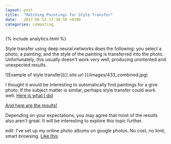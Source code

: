 ```yaml
---
layout: post
title:  "Matching Paintings for Style Transfer"
date:   2017-06-12 17:38:30 +0100
categories: computing
---
```

{% include analytics.html %}

Style transfer using deep neural networks does the following: you select a photo, a painting, and the style of the painting is transferred into the photo. Unfortunately, this usually doesn't work very well, producing unintented and unexpected results.

![Example of style transfer]({{ site.url }}/images/433_combined.jpg)

I thought it would be interesting to automatically find paintings for a give photo. If the subject matter is similar, perhaps style transfer could work well. [Here is what I did](http://www.fit.vutbr.cz/~kolarmartin/mine/style.html)

[And here are the results!](http://www.fit.vutbr.cz/~kolarmartin/mine/full_table.html)

Depending on your expectations, you may agree that most of the results also aren't great. It will be interesting to explore this topic further.

edit: I've set up my online photo albums on google photos. No cost, no limit, smart browsing. [Like this](https://goo.gl/photos/nMcuK4KZWNzJrHWs6)
